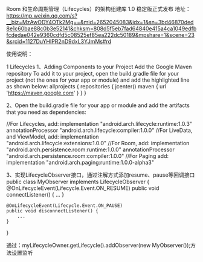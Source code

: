 Room 和生命周期管理（Lifecycles）的架构组建库 1.0 稳定版正式发布
地址：https://mp.weixin.qq.com/s?__biz=MzAwODY4OTk2Mg==&mid=2652045083&idx=1&sn=3bd46870ded8e1c60bae88c0b3e52141&chksm=808d5f5eb7fad64840e415a4ca1049edfbfcdedae042e9360cdfd5c08525ef85ea222dc50189&mpshare=1&scene=23&srcid=1127DuYHlPR2nD9dxL3YJmMs#rd

使用说明：

1 Lifecycles
1、Adding Components to your Project
Add the Google Maven repository
To add it to your project, open the build.gradle file for your project (not the ones for your app or module) and add the highlighted line as shown below:
allprojects {
    repositories {
        jcenter()
        maven { url 'https://maven.google.com' }
    }
}


2、Open the build.gradle file for your app or module and add the artifacts that you need as dependencies:

//For Lifecycles, add:
implementation "android.arch.lifecycle:runtime:1.0.3"
annotationProcessor "android.arch.lifecycle:compiler:1.0.0"
//For LiveData, and ViewModel, add:
implementation "android.arch.lifecycle:extensions:1.0.0"
//For Room, add:
implementation "android.arch.persistence.room:runtime:1.0.0"
annotationProcessor "android.arch.persistence.room:compiler:1.0.0"
//For Paging add:
implementation "android.arch.paging:runtime:1.0.0-alpha3"

3、实现LifecycleObserver接口，通过注解方式添加resume、pause等回调接口
public class MyObserver implements LifecycleObserver {
    @OnLifecycleEvent(Lifecycle.Event.ON_RESUME)
    public void connectListener() {
        ...
    }

    @OnLifecycleEvent(Lifecycle.Event.ON_PAUSE)
    public void disconnectListener() {
        ...
    }
}


通过：myLifecycleOwner.getLifecycle().addObserver(new MyObserver());方法设置监听
